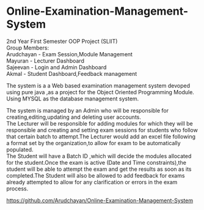 # Online-Examination-Management-System
2nd Year First Semester OOP Project (SLIIT) <br>
Group Members: <br>
  Arudchayan - Exam Session,Module Management<br>
  Mayuran - Lecturer Dashboard<br>
  Sajeevan - Login and Admin Dashboard <br>
  Akmal - Student Dashboard,Feedback management<br>
  
  The system is a a Web based examination management system devoped using pure java ,as a project for the Object Oriented Programming Module.
  Using MYSQL as the database management system.<br>
  
  The system is managed by an Admin who will be responsible for creating,editing,updating and deleting user accounts.<br>
  The Lecturer will be responsible for adding modules for which they will be responsible and creating and setting exam sessions for students who follow that certain       batch to attempt.The Lecturer would add an excel file following a format set by the organization,to allow for exam to be automatically populated.<br>
  The Student will have a Batch ID ,which will decide the modules allocated for the student.Once the exam is active (Date and Time constraints),the student will be able   to attempt the exam and get the results as soon as its completed.The Student will also be allowed to add feedback for exams already attempted to allow for any           clarification or errors in the exam process.<br>

https://github.com/Arudchayan/Online-Examination-Management-System
